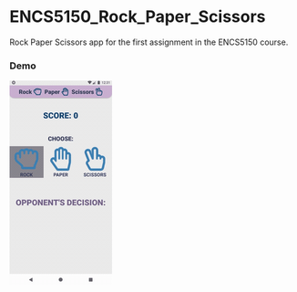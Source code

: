 # ENCS5150_Rock_Paper_Scissors

Rock Paper Scissors app for the first assignment in the ENCS5150 course.

### Demo
![Watch the demo](./demo.gif)
